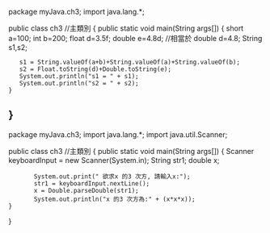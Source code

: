 package myJava.ch3;
import java.lang.*;

public class ch3        //主類別
{
    public static void main(String args[])
    {
       short a=100;
       int b=200;
       float d=3.5f;
       double e=4.8d;  //相當於 double d=4.8;
       String s1,s2;

       s1 = String.valueOf(a+b)+String.valueOf(a)+String.valueOf(b);
       s2 = Float.toString(d)+Double.toString(e);
       System.out.println("s1 = " + s1);
       System.out.println("s2 = " + s2);
    }
}
-------------------------------------------
package myJava.ch3;
import java.lang.*;
import java.util.Scanner;

public class ch3        //主類別
{
    public static void main(String args[])
    {
    	Scanner keyboardInput = new Scanner(System.in);
           String str1;
           double x;

           System.out.print(" 欲求x 的3 次方, 請輸入x:");
           str1 = keyboardInput.nextLine();
           x = Double.parseDouble(str1);
           System.out.println("x 的3 次方為:" + (x*x*x));
    }
}
